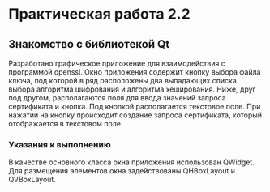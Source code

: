 # Практическая работа 2.2

## Знакомство с библиотекой Qt

Разработано графическое приложение для взаимодействия с программой openssl. 
Окно приложения содержит кнопку выбора файла ключа, под которой в ряд 
расположены два выпадающих списка выбора алгоритма шифрования и алгоритма 
хеширования. Ниже, друг под другом, располагаются поля для ввода значений 
запроса сертификата и кнопка. Под кнопкой располагается текстовое поле. 
При нажатии на кнопку происходит создание запроса сертификата, который 
отображается в текстовом поле.

### Указания к выполнению
В качестве основного класса окна приложения использован QWidget. 
Для размещения элементов окна задействованы QHBoxLayout и QVBoxLayout.